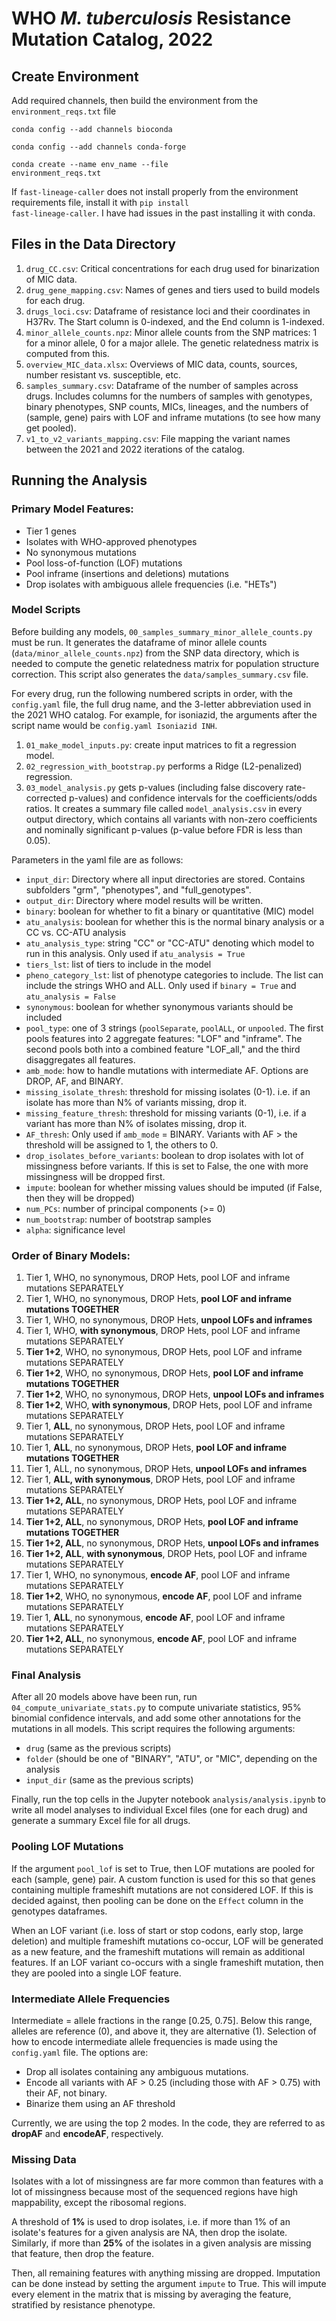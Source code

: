 # WHO <i>M. tuberculosis</i> Resistance Mutation Catalog, 2022

## Create Environment

Add required channels, then build the environment from the `environment_reqs.txt` file

<code>conda config --add channels bioconda</code>

<code>conda config --add channels conda-forge</code>

<code>conda create --name env_name --file environment_reqs.txt</code>
    
If <code>fast-lineage-caller</code> does not install properly from the environment requirements file, install it with <code>pip install fast-lineage-caller</code>. I have had issues in the past installing it with conda. 
    
<!-- ## Genotype Annotations

<ul>
    <li>resolved_symbol: gene name</li>
    <li>variant_category</li>
    <ul>
        <li>p: coding variants</li>
        <li>c: synonymous or upstream variants</li>
        <li>n: non-coding variants in <i>rrs/rrl</i></li>
        <li>deletion: large-scale deletion of a gene</li>
    </ul>
    <li>Effect</li>
    <ul>
        <li>upstream_gene_variant</li>
        <li>missense_variant, synonymous_variant, inframe_deletion, inframe_insertion, stop_lost: self-explanatory</li>
        <li>lof: any frameshift, large-scale deletion, nonsense, or loss of start mutation</li>
        <li>initiator_codon_variant: Valine start codon</li>
        <li>stop_retained_variant: variant in the stop codon that did not change it</li>
    </ul>
</ul>

## Phenotype Annotations

<ul>
    <li>Variant binary status</li>
        <ul>
            <li>1 if the variant meets QC and AF > 0.75</li>
            <li>0 if the variant meets QC, and AF < 0.25</li>
            <li>NA if the variant does not meet QC or 0.25 $\leq$ AF $\leq$ 0.75</li>
        </ul>
    <li>Variant allele frequency</li>
        <ul>
            <li>AF if the variant meets QC and AF $\geq$ 0.25</li>
            <li>0 if the variant meets QC and AF < 0.25</li>
            <li>NA if the variant does not meet QC</li>
        </ul>
</ul> -->

## Files in the Data Directory

1. <code>drug_CC.csv</code>: Critical concentrations for each drug used for binarization of MIC data.
2. <code>drug_gene_mapping.csv</code>: Names of genes and tiers used to build models for each drug.
3. <code>drugs_loci.csv</code>: Dataframe of resistance loci and their coordinates in H37Rv. The Start column is 0-indexed, and the End column is 1-indexed.
4. <code>minor_allele_counts.npz</code>: Minor allele counts from the SNP matrices: 1 for a minor allele, 0 for a major allele. The genetic relatedness matrix is computed from this.
5. <code>overview_MIC_data.xlsx</code>: Overviews of MIC data, counts, sources, number resistant vs. susceptible, etc.
6. <code>samples_summary.csv</code>: Dataframe of the number of samples across drugs. Includes columns for the numbers of samples with genotypes, binary phenotypes, SNP counts, MICs, lineages, and the numbers of (sample, gene) pairs with LOF and inframe mutations (to see how many get pooled).
7. <code>v1_to_v2_variants_mapping.csv</code>: File mapping the variant names between the 2021 and 2022 iterations of the catalog.

## Running the Analysis
        
### Primary Model Features:
    
<ul>
    <li>Tier 1 genes</li>
    <li>Isolates with WHO-approved phenotypes</li>
    <li>No synonymous mutations</li>
    <li>Pool loss-of-function (LOF) mutations</li>
    <li>Pool inframe (insertions and deletions) mutations</li>
    <li>Drop isolates with ambiguous allele frequencies (i.e. "HETs")</li>
</ul>
    
### Model Scripts

Before building any models, <code>00_samples_summary_minor_allele_counts.py</code> must be run. It generates the dataframe of minor allele counts (<code>data/minor_allele_counts.npz</code>) from the SNP data directory, which is needed to compute the genetic relatedness matrix for population structure correction. This script also generates the <code>data/samples_summary.csv</code> file.

For every drug, run the following numbered scripts in order, with the `config.yaml` file, the full drug name, and the 3-letter abbreviation used in the 2021 WHO catalog. For example, for isoniazid, the arguments after the script name would be `config.yaml Isoniazid INH`. 
  
1. <code>01_make_model_inputs.py</code>: create input matrices to fit a regression model.
2. <code>02_regression_with_bootstrap.py</code> performs a Ridge (L2-penalized) regression. 
3. <code>03_model_analysis.py</code> gets p-values (including false discovery rate-corrected p-values) and confidence intervals for the coefficients/odds ratios. It creates a summary file called `model_analysis.csv` in every output directory, which contains all variants with non-zero coefficients and nominally significant p-values (p-value before FDR is less than 0.05).
    
Parameters in the yaml file are as follows:
    
<ul>
    <li><code>input_dir</code>: Directory where all input directories are stored. Contains subfolders "grm", "phenotypes", and "full_genotypes".</li>
    <li><code>output_dir</code>: Directory where model results will be written.</li>
    <li><code>binary</code>: boolean for whether to fit a binary or quantitative (MIC) model</li>
    <li><code>atu_analysis</code>: boolean for whether this is the normal binary analysis or a CC vs. CC-ATU analysis</li>
    <li><code>atu_analysis_type</code>: string "CC" or "CC-ATU" denoting which model to run in this analysis. Only used if <code>atu_analysis = True</code></li>
    <li><code>tiers_lst</code>: list of tiers to include in the model</li>
    <li><code>pheno_category_lst</code>: list of phenotype categories to include. The list can include the strings WHO and ALL. Only used if <code>binary = True</code> and <code>atu_analysis = False</code></li>
    <li><code>synonymous</code>: boolean for whether synonymous variants should be included</li>
    <li><code>pool_type</code>: one of 3 strings (<code>poolSeparate</code>, <code>poolALL</code>, or <code>unpooled</code>. The first pools features into 2 aggregate features: "LOF" and "inframe". The second pools both into a combined feature "LOF_all," and the third disaggregates all features.</li>
    <li><code>amb_mode</code>: how to handle mutations with intermediate AF. Options are DROP, AF, and BINARY. </li>
    <li><code>missing_isolate_thresh</code>: threshold for missing isolates (0-1). i.e. if an isolate has more than N% of variants missing, drop it.</li>
    <li><code>missing_feature_thresh</code>: threshold for missing variants (0-1), i.e. if a variant has more than N% of isolates missing, drop it.</li>
    <li><code>AF_thresh</code>: Only used if <code>amb_mode</code> = BINARY. Variants with AF > the threshold will be assigned to 1, the others to 0.</li>
    <li><code>drop_isolates_before_variants</code>: boolean to drop isolates with lot of missingness before variants. If this is set to False, the one with more missingness will be dropped first.</li>
    <li><code>impute</code>: boolean for whether missing values should be imputed (if False, then they will be dropped)</li>
    <li><code>num_PCs</code>: number of principal components (>= 0)</li>
    <li><code>num_bootstrap</code>: number of bootstrap samples</li>
    <li><code>alpha</code>: significance level</li>
</ul>

### Order of Binary Models:

1. Tier 1, WHO, no synonymous, DROP Hets, pool LOF and inframe mutations SEPARATELY
2. Tier 1, WHO, no synonymous, DROP Hets, <b>pool LOF and inframe mutations TOGETHER</b>
3. Tier 1, WHO, no synonymous, DROP Hets, <b>unpool LOFs and inframes</b>
4. Tier 1, WHO, <b>with synonymous</b>, DROP Hets, pool LOF and inframe mutations SEPARATELY
5. <b>Tier 1+2</b>, WHO, no synonymous, DROP Hets, pool LOF and inframe mutations SEPARATELY
6. <b>Tier 1+2</b>, WHO, no synonymous, DROP Hets, <b>pool LOF and inframe mutations TOGETHER</b>
7. <b>Tier 1+2</b>, WHO, no synonymous, DROP Hets, <b>unpool LOFs and inframes</b>
8. <b>Tier 1+2</b>, WHO, <b>with synonymous</b>, DROP Hets, pool LOF and inframe mutations SEPARATELY
9. Tier 1, <b>ALL</b>, no synonymous, DROP Hets, pool LOF and inframe mutations SEPARATELY
10. Tier 1, <b>ALL</b>, no synonymous, DROP Hets, <b>pool LOF and inframe mutations TOGETHER</b>
11. Tier 1, ALL, no synonymous, DROP Hets, <b>unpool LOFs and inframes</b>
12. Tier 1, <b>ALL, with synonymous</b>, DROP Hets, pool LOF and inframe mutations SEPARATELY
13. <b>Tier 1+2, ALL</b>, no synonymous, DROP Hets, pool LOF and inframe mutations SEPARATELY
14. <b>Tier 1+2, ALL</b>, no synonymous, DROP Hets, <b>pool LOF and inframe mutations TOGETHER</b>
15. <b>Tier 1+2, ALL</b>, no synonymous, DROP Hets, <b>unpool LOFs and inframes</b>
16. <b>Tier 1+2, ALL</b>, <b>with synonymous</b>, DROP Hets, pool LOF and inframe mutations SEPARATELY
17. Tier 1, WHO, no synonymous, <b>encode AF</b>, pool LOF and inframe mutations SEPARATELY
18. <b>Tier 1+2</b>, WHO, no synonymous, <b>encode AF</b>, pool LOF and inframe mutations SEPARATELY
19. Tier 1, <b>ALL</b>, no synonymous, <b>encode AF</b>, pool LOF and inframe mutations SEPARATELY
20. <b>Tier 1+2, ALL</b>, no synonymous, <b>encode AF</b>, pool LOF and inframe mutations SEPARATELY

### Final Analysis

After all 20 models above have been run, run <code>04_compute_univariate_stats.py</code> to compute univariate statistics, 95% binomial confidence intervals, and add some other annotations for the mutations in all models. This script requires the following arguments:

<ul>
    <li><code>drug</code> (same as the previous scripts)</li>
    <li><code>folder</code> (should be one of "BINARY", "ATU", or "MIC", depending on the analysis</li>
    <li><code>input_dir</code> (same as the previous scripts)</li>
</ul>
    
Finally, run the top cells in the Jupyter notebook `analysis/analysis.ipynb` to write all model analyses to individual Excel files (one for each drug) and generate a summary Excel file for all drugs.
 
### Pooling LOF Mutations
    
If the argument `pool_lof` is set to True, then LOF mutations are pooled for each (sample, gene) pair. A custom function is used for this so that genes containing multiple frameshift mutations are not considered LOF. If this is decided against, then pooling can be done on the `Effect` column in the genotypes dataframes. 
    
When an LOF variant (i.e. loss of start or stop codons, early stop, large deletion) and multiple frameshift mutations co-occur, LOF will be generated as a new feature, and the frameshift mutations will remain as additional features. If an LOF variant co-occurs with a single frameshift mutation, then they are pooled into a single LOF feature. 

### Intermediate Allele Frequencies

Intermediate = allele fractions in the range [0.25, 0.75]. Below this range, alleles are reference (0), and above it, they are alternative (1). Selection of how to encode intermediate allele frequencies is made using the `config.yaml` file. The options are:

<ul>
    <li>Drop all isolates containing any ambiguous mutations.</li>
    <li>Encode all variants with AF > 0.25 (including those with AF > 0.75) with their AF, not binary. </li>
    <li>Binarize them using an AF threshold</li>
</ul>

Currently, we are using the top 2 modes. In the code, they are referred to as <b>dropAF</b> and <b>encodeAF</b>, respectively. 

### Missing Data

Isolates with a lot of missingness are far more common than features with a lot of missingness because most of the sequenced regions have high mappability, except the ribosomal regions. 
    
A threshold of <b>1%</b> is used to drop isolates, i.e. if more than 1% of an isolate's features for a given analysis are NA, then drop the isolate. 
Similarly, if more than <b>25%</b> of the isolates in a given analysis are missing that feature, then drop the feature. 

Then, all remaining features with anything missing are dropped. Imputation can be done instead by setting the argument `impute` to True. This will impute every element in the matrix that is missing by averaging the feature, stratified by resistance phenotype. 
